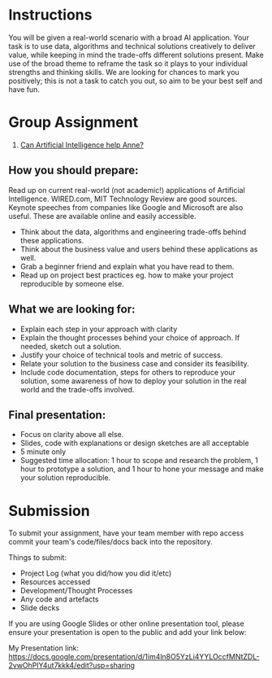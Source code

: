 # Instructions

You will be given a real-world scenario with a broad AI application.  Your task is to use data, algorithms and technical solutions creatively to deliver value, while keeping in mind the trade-offs different solutions present. Make use of the broad theme to reframe the task so it plays to your individual strengths and thinking skills. We are looking for chances to mark you positively; this is not a task to catch you out, so aim to be your best self and have fun. 

# Group Assignment

1. [Can Artificial Intelligence help Anne?](Scenario.md)

## How you should prepare: 

Read up on current real-world (not academic!) applications of Artificial Intelligence. WIRED.com, MIT Technology Review are good sources. Keynote speeches from companies like Google and Microsoft are also useful. These are available online and easily accessible. 

* Think about the data, algorithms and engineering trade-offs behind these applications.
* Think about the business value and users behind these applications as well. 
* Grab a beginner friend and explain what you have read to them. 
* Read up on project best practices eg. how to make your project reproducible by someone else. 

## What we are looking for: 

* Explain each step in your approach with clarity 
* Explain the thought processes behind your choice of approach. If needed, sketch out a solution. 
* Justify your choice of technical tools and metric of success. 
* Relate your solution to the business case and consider its feasibility.
* Include code documentation, steps for others to reproduce your solution, some awareness of how to deploy your solution in the real world and the trade-offs involved.

## Final presentation: 

* Focus on clarity above all else. 
* Slides, code with explanations or design sketches are all acceptable
* 5 minute only
* Suggested time allocation: 1 hour to scope and research the problem, 1 hour to prototype a solution, and 1 hour to hone your message and make your solution reproducible.

# Submission

To submit your assignment, have your team member with repo access commit your team's code/files/docs back into the repository. 

Things to submit:

* Project Log (what you did/how you did it/etc)
* Resources accessed
* Development/Thought Processes
* Any code and artefacts
* Slide decks

If you are using Google Slides or other online presentation tool, please ensure your presentation is open to the public and add your link below:

My Presentation link: https://docs.google.com/presentation/d/1im4ln8O5YzLi4YYLOccfMNtZDL-2vwOhPlY4ut7kkk4/edit?usp=sharing

